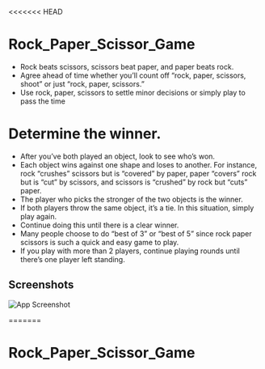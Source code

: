 <<<<<<< HEAD

# Rock_Paper_Scissor_Game

- Rock beats scissors, scissors beat paper, and paper beats rock.
- Agree ahead of time whether you’ll count off “rock, paper, scissors, shoot” or just “rock, paper, scissors.”
- Use rock, paper, scissors to settle minor decisions or simply play to pass the time

# Determine the winner.

- After you’ve both played an object, look to see who’s won.
- Each object wins against one shape and loses to another. For instance, rock “crushes” scissors but is “covered” by paper, paper “covers” rock but is “cut” by scissors, and scissors is “crushed” by rock but “cuts” paper.
- The player who picks the stronger of the two objects is the winner.
- If both players throw the same object, it’s a tie. In this situation, simply play again.
- Continue doing this until there is a clear winner.
- Many people choose to do “best of 3” or “best of 5” since rock paper scissors is such a quick and easy game to play.
- If you play with more than 2 players, continue playing rounds until there’s one player left standing.

## Screenshots

![App Screenshot](https://via.placeholder.com/468x300?text=App+Screenshot+Here)

=======

# Rock_Paper_Scissor_Game
